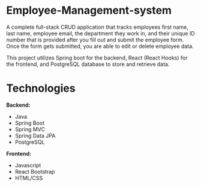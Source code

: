 # Employee-Management-system
A complete full-stack CRUD application that tracks employees first name, last name, employee email, the department they work in, and their unique ID number that is provided after you fill out and submit the employee form. Once the form gets submitted, you are able to edit or delete employee data. 

This project utilizes Spring boot for the backend, React (React Hooks) for the frontend, and PostgreSQL database to store and retrieve data.

# Technologies

**Backend:**
- Java
- Spring Boot
- Spring MVC
- Spring Data JPA
- PostgreSQL
  
**Frontend:**
- Javascript
- React Bootstrap
- HTML/CSS
